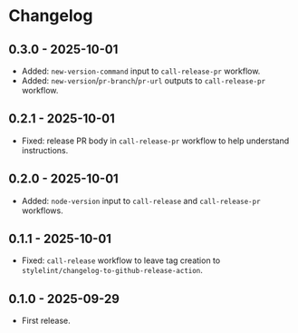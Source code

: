 # Changelog

## 0.3.0 - 2025-10-01

- Added: `new-version-command` input to `call-release-pr` workflow.
- Added: `new-version`/`pr-branch`/`pr-url` outputs to `call-release-pr` workflow.

## 0.2.1 - 2025-10-01

- Fixed: release PR body in `call-release-pr` workflow to help understand instructions.

## 0.2.0 - 2025-10-01

- Added: `node-version` input to `call-release` and `call-release-pr` workflows.

## 0.1.1 - 2025-10-01

- Fixed: `call-release` workflow to leave tag creation to `stylelint/changelog-to-github-release-action`.

## 0.1.0 - 2025-09-29

- First release.
